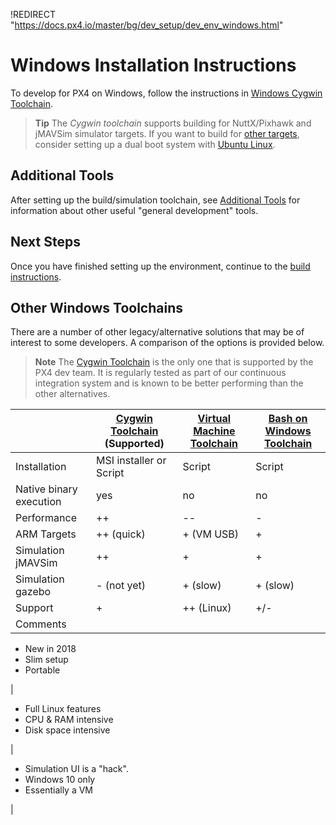 !REDIRECT "https://docs.px4.io/master/bg/dev_setup/dev_env_windows.html"

# Windows Installation Instructions

To develop for PX4 on Windows, follow the instructions in [Windows Cygwin Toolchain](../setup/dev_env_windows_cygwin.md).

> **Tip** The *Cygwin toolchain* supports building for NuttX/Pixhawk and jMAVSim simulator targets. If you want to build for [other targets](/setup/dev_env.md#supported-targets), consider setting up a dual boot system with [Ubuntu Linux](http://ubuntu.com).

## Additional Tools

After setting up the build/simulation toolchain, see [Additional Tools](../setup/generic_dev_tools.md) for information about other useful "general development" tools.

## Next Steps

Once you have finished setting up the environment, continue to the [build instructions](../setup/building_px4.md).

## Other Windows Toolchains

There are a number of other legacy/alternative solutions that may be of interest to some developers. A comparison of the options is provided below.

> **Note** The [Cygwin Toolchain](../setup/dev_env_windows_cygwin.md) is the only one that is supported by the PX4 dev team. It is regularly tested as part of our continuous integration system and is known to be better performing than the other alternatives.

|                         | [Cygwin Toolchain](../setup/dev_env_windows_cygwin.md) **(Supported)** | [Virtual Machine Toolchain](../setup/dev_env_windows_vm.md) | [Bash on Windows Toolchain](../setup/dev_env_windows_bash_on_win.md) |
| ----------------------- | ---------------------------------------------------------------------- | ----------------------------------------------------------- | -------------------------------------------------------------------- |
| Installation            | MSI installer or Script                                                | Script                                                      | Script                                                               |
| Native binary execution | yes                                                                    | no                                                          | no                                                                   |
| Performance             | ++                                                                     | --                                                          | -                                                                    |
| ARM Targets             | ++ (quick)                                                             | + (VM USB)                                                  | +                                                                    |
| Simulation jMAVSim      | ++                                                                     | +                                                           | +                                                                    |
| Simulation gazebo       | - (not yet)                                                            | + (slow)                                                    | + (slow)                                                             |
| Support                 | +                                                                      | ++ (Linux)                                                  | +/-                                                                  |
| Comments                |                                                                        |                                                             |                                                                      |

- New in 2018
- Slim setup
- Portable

|

- Full Linux features
- CPU & RAM intensive
- Disk space intensive

|

- Simulation UI is a "hack".
- Windows 10 only
- Essentially a VM

|